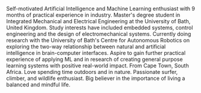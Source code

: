 
<!---
mmdt01/mmdt01 is a ✨ special ✨ repository because its `README.md` (this file) appears on your GitHub profile.
You can click the Preview link to take a look at your changes.
--->
Self-motivated Artificial Intelligence and Machine Learning enthusiast with 9 months of practical experience in industry.
Master's degree student in Integrated Mechanical and Electrical Engineering at the University of Bath, United Kingdom. 
Study interests have included embedded systems, control engineering and the design of electromechanical systems. 
Currently doing research with the University of Bath's Centre for Autonomous Robotics on exploring the two-way relationship between natural and artificial intelligence in brain-computer interfaces.
Aspire to gain further practical experience of applying ML and in research of creating general purpose learning systems with positive real-world impact.
From Cape Town, South Africa. 
Love spending time outdoors and in nature. Passionate surfer, climber, and wildlife enthusiast. 
Big believer in the importance of living a balanced and mindful life.
